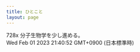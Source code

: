 ```yaml
---
title: ひとこと
layout: page
---
```

<div class="box" dt="1675255252010">
  728x 分子生物学を少し進める。
  <div class="content is-small">Wed Feb 01 2023 21:40:52 GMT+0900 (日本標準時)</div>
</div>